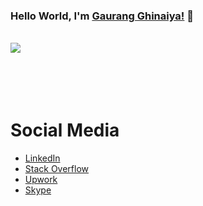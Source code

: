 ### Hello World, I'm [Gaurang Ghinaiya!](https://nexios.in/) 👋 

<br />
<img align="center" src="https://github-readme-stats.vercel.app/api?username=gaurangghinaiya&show_icons=true&include_all_commits=true&theme=dark"/>
<br />
<br />
<br />
<br />
<br />

# Social Media
- [LinkedIn](https://www.linkedin.com/in/gaurangghinaiya/)
- [Stack Overflow](https://stackoverflow.com/users/4799822/gaurang-ghinaiya)
- [Upwork](https://www.upwork.com/freelancers/~01ec6b1f95b2ef49b4)
- [Skype](https://join.skype.com/invite/pCdrLHl3tNJc)
